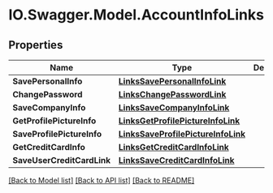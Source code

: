 # IO.Swagger.Model.AccountInfoLinks
## Properties

Name | Type | Description | Notes
------------ | ------------- | ------------- | -------------
**SavePersonalInfo** | [**LinksSavePersonalInfoLink**](LinksSavePersonalInfoLink.md) |  | [optional] 
**ChangePassword** | [**LinksChangePasswordLink**](LinksChangePasswordLink.md) |  | [optional] 
**SaveCompanyInfo** | [**LinksSaveCompanyInfoLink**](LinksSaveCompanyInfoLink.md) |  | [optional] 
**GetProfilePictureInfo** | [**LinksGetProfilePictureInfoLink**](LinksGetProfilePictureInfoLink.md) |  | [optional] 
**SaveProfilePictureInfo** | [**LinksSaveProfilePictureInfoLink**](LinksSaveProfilePictureInfoLink.md) |  | [optional] 
**GetCreditCardInfo** | [**LinksGetCreditCardInfoLink**](LinksGetCreditCardInfoLink.md) |  | [optional] 
**SaveUserCreditCardLink** | [**LinksSaveCreditCardInfoLink**](LinksSaveCreditCardInfoLink.md) |  | [optional] 

[[Back to Model list]](../README.md#documentation-for-models) [[Back to API list]](../README.md#documentation-for-api-endpoints) [[Back to README]](../README.md)


